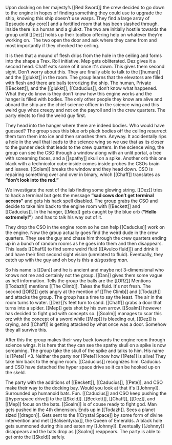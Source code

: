 Upon docking on her majesty’s [[Red Sword]] the crew decided to go down to the engine in hopes of finding something they could use to upgrade the ship, knowing this ship doesn’t use warps. They find a large array of [[pseudo ruby core]] and a fortified room that has been slashed through. Inside there is a human and a glukkt. The two are initially hostile towards the group until [[Dez]] holds up their toolbox offering help on whatever they’re working on.  The two open the door and ask where they came from and most importantly if they checked the ceiling. 

It is then that a mound of flesh drips from the hole in the ceiling and forms into the shape a Trex. Roll initiative. Mep gets obliterated. Dez gives it a second head. Chaff eats some of it once it's down. This gives them second sight. Don’t worry about this. They are finally able to talk to the [[human]] and the [[glukkt]] in the room. The group learns that the elevators are filled with flesh and there are balls terrorizing the ship. The human, Private [[Beckett]], and the [[glukkt]], [[Caducius]], don’t know what happened. What they do know is they don’t know how this engine works and the hanger is filled with bodies. The only other people they know are alive and aboard the ship are the chief science officer in the science wing and this weird guy whos creepy and not on the payroll and in the crew quarters. The party elects to find the weird guy first. 

They head into the hanger where there are indeed bodies. Who would have guessed? The group sees this blue orb pluck bodies off the ceiling resurrect them turn them into ice and then smashes them. Anyway. It accidentally rips a hole in the wall that leads to the science wing so we use that as its closer to the gunner deck that leads to the crew quarters. In the science wing, the group can see the CSO through a window along with an unlit portal, a tree with screaming faces, and a [[spathy]] skull on a spike. Another orb this one black with a technicolor cube inside comes inside probes the CSOs brain and leaves. [[Solam]] breaks the window and they head down. CSO is repairing something over and over in binary, which [[Chaff]] translates as **“don’t look into the red.”** 

We investigate the rest of the lab finding some glowing string. [[Dez]] tries to hack a terminal but gets the message **“sad cows don’t get terminal access”** and gets his hack spell disabled. The group grabs the CSO and decide to take him back to the engine room with [[Beckett]] and [[Caducius]]. In the hanger, [[Mep]] gets caught by the blue orb (**“Hello extremely!”**)  and has to talk his way out of it. 

They drop the CSO in the engine room so he can help [[Caducius]] work on the engine. Now the group actually goes find the weird dude in the crew quarters. They see the guy and chase him through the crew quarters ending up in a bunch of random rooms as he goes into them and then disappears. This leads [[Chaff]] to find some weird fluid ([[Avulco fluid]]) and drink it and have their first second sight vision (unrelated to fluid). Eventually, they catch up with the guy and oh boy is this a *disgusting man*. 

So his name is [[Dan]] and he is ancient and maybe not 3-dimensional who knows not me and certainly not the group. [[Dan]] gives them some vague as hell information. Tells the group the balls are the [[ORZ]] Mentions [[Todazh]] mentions [[The Climb]]. Takes the fluid. It's not fresh. The second [[ORZ]] gets angry at the mention of [[The Climb]] and [[Todazh]] and attacks the group. The group has a time to say the least. The air in the room turns to water. [[Dez]]’s feet turn to sand. [[Chaff]] grabs a door that turns into a spider. [[Mep]] gets shot by his own arrow. [[Soalm]] however has decided to fight god with concepts so. [[Soalm]] manages to scar this orz with the concept of a sword while [[Mep]] is bleeding out, [[Dez]] is crying, and [[Chaff]] is getting attacked by what once was a door. Somehow they all survive this. 

After this the group makes their way back towards the engine room through science wings. It is here that they can see the spathy skull on a spike is now screaming. The group take the skull of the spike and talks to him. His name is [[Pete]] <3. Neither the party nor [[Pete]] know how [[Pete]] is alive! They take him back to the engine room. [[Caducius]] recognizes him. Caducius and CSO have detached the hyper space drive so it can be hooked up on the skeld. 

The party with the additions of [[Beckett]], [[Caducius]], [[Pete]], and CSO make their way to the docking bay. Would you look at that it's [[Johnny]]. Surrounded up humanoid bats. Fun. [[Caducius]] and CSO keep pushing the [[hyperspace drive]] to the [[Skeld]]. [[Beckett]], [[Chaff]], [[Dez]], and [[Mep]] focus on the bats. [[Soalm]] is of couse ready to fight god. Man gets pushed in the 4th dimension. Ends up in [[Todazh]]. Sees a planet sized [[dragon]]. Gets sent to the [[Crystal Space]] by some form of divine intervention and met [[Balisentyrax]], the Queen of Emeralds. A black hole gets summoned during this and eaten my [[Johnny]]. Eventually [[Johnny]] disappears and the bats drop as [[Soalm]] reappears. The party is able to get onto the [[Skeld]] safely.